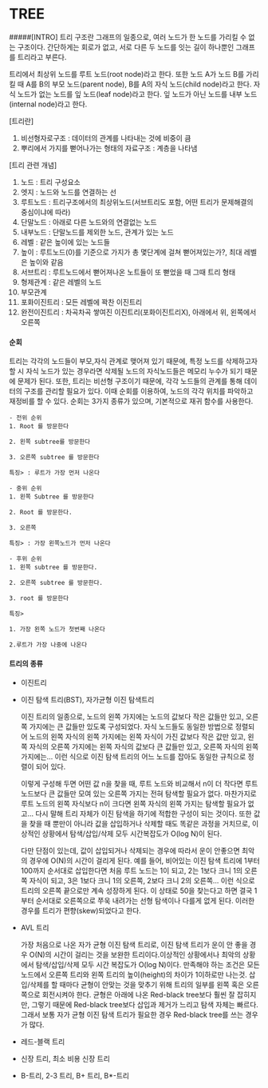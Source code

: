  TREE 
 =====
 #####[INTRO]
  트리 구조란 그래프의 일종으로, 여러 노드가 한 노드를 가리킬 수 없는 구조이다.
 간단하게는 회로가 없고, 서로 다른 두 노드를 잇는 길이 하나뿐인 그래프를 트리라고 부른다.
 
  트리에서 최상위 노드를 루트 노드(root node)라고 한다. 또한 노드 A가 노드 B를 가리킬 때
 A를 B의 부모 노드(parent node), B를 A의 자식 노드(child node)라고 한다. 자식 노드가
 없는 노드를 잎 노드(leaf node)라고 한다. 잎 노드가 아닌 노드를 내부 노드(internal node)라고 한다.
 
 [트리란]
 1) 비선형자로구조 : 데이터의 관계를 나타내는 것에 비중이 큼
 2) 뿌리에서 가지를 뻗어나가는 형태의 자료구조 : 계층을 나타냄
 
 [트리 관련 개념]
 1) 노드 : 트리 구성요소
 2) 엣지 : 노드와 노드를 연결하는 선
 3) 루트노드 : 트리구조에서의 최상위노드(서브트리도 포함, 어떤 트리가 문제해결의 중심이냐에 따라)
 4) 단말노드 : 아래로 다른 노드와의 연결없는 노드
 5) 내부노드 : 단말노드를 제외한 노드, 관계가 있는 노드
 6) 레벨 : 같은 높이에 있는 노드들
 7) 높이 : 루트노드(0)를 기준으로 가지가 총 몇단계에 걸쳐 뻗어져있는가?, 최대 레벨은 높이와 같음
 8) 서브트리 : 루트노드에서 뻗어져나온 노트들이 또 뻗었을 때 그때 트리 형태
 9) 형제관계 : 같은 레벨의 노드
 10) 부모관계
 11) 포화이진트리 : 모든 레벨에 꽉찬 이진트리
 12) 완전이진트리 : 차곡차곡 쌓여진 이진트리(포화이진트리X), 아래에서 위, 왼쪽에서 오른쪽
 
 
#### 순회
트리는 각각의 노드들이 부모,자식 관계로 맺어져 있기 때문에, 특정 노드를 삭제하고자 할 시 자식 노드가
있는 경우라면 삭제될 노드의 자식노드들은 메모리 누수가 되기 때문에 문제가 된다.
또한, 트리는 비선형 구조이기 때문에, 각각 노드들의 관계를 통해 데이터의 구조를 관리할 필요가 있다.
이때 순회를 이용하여, 노드의 각각 위치를 파악하고 재정비를 할 수 있다. 순회는 3가지 종류가 있으며,
기본적으로 재귀 함수를 사용한다.

    - 전위 순위
    1. Root 를 방문한다
    
    2. 왼쪽 subtree를 방문한다
    
    3. 오른쪽 subtree 를 방문한다
    
    특징> : 루트가 가장 먼저 나온다
    
    - 중위 순위
    1. 왼쪽 Subtree 를 방문한다
    
    2. Root 를 방문한다.
    
    3. 오른쪽
    
    특징> : 가장 왼쪽노드가 먼저 나온다
    
    - 후위 순위
    1. 왼쪽 subtree 를 방문한다.

    2. 오른쪽 subtree 를 방문한다.

    3. root 를 방문한다

    특징>

    1. 가장 왼쪽 노드가 첫번째 나온다

    2.루트가 가장 나중에 나온다


#### 트리의 종류
- 이진트리
- 이진 탐색 트리(BST), 자가균형 이진 탐색트리

    이진 트리의 일종으로, 노드의 왼쪽 가지에는 노드의 값보다 작은 값들만 있고, 오른쪽 가지에는 큰 값들만 있도록 구성되었다. 자식 노드들도 동일한 방법으로 정렬되어 노드의 왼쪽 자식의 왼쪽 가지에는 왼쪽 자식이 가진 값보다 작은 값만 있고, 왼쪽 자식의 오른쪽 가지에는 왼쪽 자식의 값보다 큰 값들만 있고, 오른쪽 자식의 왼쪽 가지에는... 이런 식으로 이진 탐색 트리의 어느 노드를 잡아도 동일한 규칙으로 정렬이 되어 있다.
    
    이렇게 구성해 두면 어떤 값 n을 찾을 때, 루트 노드와 비교해서 n이 더 작다면 루트 노드보다 큰 값들만 모여 있는 오른쪽 가지는 전혀 탐색할 필요가 없다. 마찬가지로 루트 노드의 왼쪽 자식보다 n이 크다면 왼쪽 자식의 왼쪽 가지는 탐색할 필요가 없고... 다시 말해 트리 자체가 이진 탐색을 하기에 적합한 구성이 되는 것이다. 또한 값을 찾을 때 뿐만이 아니라 값을 삽입하거나 삭제할 때도 똑같은 과정을 거치므로, 이상적인 상황에서 탐색/삽입/삭제 모두 시간복잡도가 O(log N)이 된다.
    
    다만 단점이 있는데, 값이 삽입되거나 삭제되는 경우에 따라서 운이 안좋으면 최악의 경우에 O(N)의 시간이 걸리게 된다. 예를 들어, 비어있는 이진 탐색 트리에 1부터 100까지 순서대로 삽입한다면 처음 루트 노드는 1이 되고, 2는 1보다 크니 1의 오른쪽 자식이 되고, 3은 1보다 크니 1의 오른쪽, 2보다 크니 2의 오른쪽... 이런 식으로 트리의 오른쪽 끝으로만 계속 성장하게 된다. 이 상태로 50을 찾는다고 하면 결국 1부터 순서대로 오른쪽으로 쭈욱 내려가는 선형 탐색이나 다를게 없게 된다. 이러한 경우를 트리가 편향(skew)되었다고 한다.

- AVL 트리

    가장 처음으로 나온 자가 균형 이진 탐색 트리로, 이진 탐색 트리가 운이 안 좋을 경우 O(N)의 시간이 걸리는 것을 보완한 트리이다.이상적인 상황에서나 최악의 상황에서 탐색/삽입/삭제 모두 시간 복잡도가 O(log N)이다. 만족해야 하는 조건은 모든 노드에서 오른쪽 트리와 왼쪽 트리의 높이(height)의 차이가 1이하로만 나는것. 삽입/삭제를 할 때마다 균형이 안맞는 것을 맞추기 위해 트리의 일부를 왼쪽 혹은 오른쪽으로 회전시켜야 한다. 
    균형은 아래에 나온 Red-black tree보다 훨씬 잘 잡히지만, 그렇기 때문에 Red-black tree보다 삽입과 제거가 느리고 탐색 자체는 빠르다. 그래서 보통 자가 균형 이진 탐색 트리가 필요한 경우 Red-black tree를 쓰는 경우가 많다.

- 레드-블랙 트리
- 신장 트리, 최소 비용 신장 트리
- B-트리, 2-3 트리, B+ 트리, B*-트리

